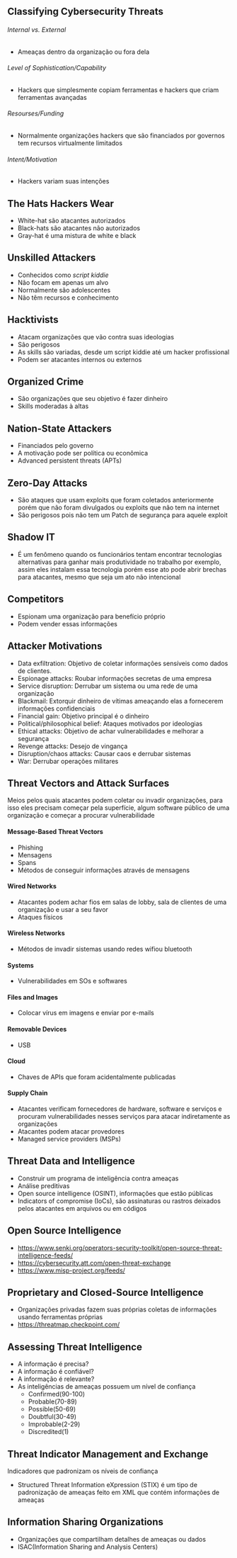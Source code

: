 ## Classifying Cybersecurity Threats
###### Internal vs. External
- Ameaças dentro da organização ou fora dela
###### Level of Sophistication/Capability
- Hackers que simplesmente copiam ferramentas e hackers que criam ferramentas avançadas
###### Resourses/Funding
- Normalmente organizações hackers que são financiados por governos tem recursos virtualmente limitados
###### Intent/Motivation
- Hackers variam suas intenções
## The Hats Hackers Wear
- White-hat são atacantes autorizados
- Black-hats são atacantes não autorizados
- Gray-hat é uma mistura de white e black
## Unskilled Attackers
- Conhecidos como *script kiddie* 
- Não focam em apenas um alvo
- Normalmente são adolescentes
- Não têm recursos e conhecimento
## Hacktivists
- Atacam organizações que vão contra suas ideologias
- São perigosos
- As skills são variadas, desde um script kiddie até um hacker profissional
- Podem ser atacantes internos ou externos
## Organized Crime
- São organizações que seu objetivo é fazer dinheiro
- Skills moderadas à altas
## Nation-State Attackers
- Financiados pelo governo
- A motivação pode ser política ou econômica
- Advanced persistent threats (APTs)
## Zero-Day Attacks
- São ataques que usam exploits que foram coletados anteriormente porém que não foram divulgados ou exploits que não tem na internet
- São perigosos pois não tem um Patch de segurança para aquele exploit
## Shadow IT
- É um fenômeno quando os funcionários tentam encontrar tecnologias alternativas para ganhar mais produtividade no trabalho por exemplo, assim eles instalam essa tecnologia porém esse ato pode abrir brechas para atacantes, mesmo que seja um ato não intencional
## Competitors
- Espionam uma organização para benefício próprio
- Podem vender essas informações
## Attacker Motivations
- Data exfiltration: Objetivo de coletar informações sensíveis como dados de clientes.
- Espionage attacks: Roubar informações secretas de uma empresa
- Service disruption: Derrubar um sistema ou uma rede de uma organização
- Blackmail: Extorquir dinheiro de vítimas ameaçando elas a fornecerem informações confidenciais
- Financial gain: Objetivo principal é o dinheiro
- Political/philosophical belief: Ataques motivados por ideologias
- Ethical attacks: Objetivo de achar vulnerabilidades e melhorar a segurança
- Revenge attacks: Desejo de vingança
- Disruption/chaos attacks: Causar caos e derrubar sistemas
- War: Derrubar operações militares
## Threat Vectors and Attack Surfaces
Meios pelos quais atacantes podem coletar ou invadir organizações, para isso eles precisam começar pela superfície, algum software público de uma organização e começar a procurar vulnerabilidade
#### Message-Based Threat Vectors
- Phishing
- Mensagens
- Spans
- Métodos de conseguir informações através de mensagens
#### Wired Networks
- Atacantes podem achar fios em salas de lobby, sala de clientes de uma organização e usar a seu favor
- Ataques físicos
#### Wireless Networks
- Métodos de invadir sistemas usando redes wifiou bluetooth
#### Systems
- Vulnerabilidades em SOs e softwares
#### Files and Images
- Colocar vírus em imagens e enviar por e-mails
#### Removable Devices
- USB
#### Cloud
- Chaves de APIs que foram acidentalmente publicadas
#### Supply Chain
- Atacantes verificam fornecedores de hardware, software e serviços e procuram vulnerabilidades nesses serviços para atacar indiretamente as organizações
- Atacantes podem atacar provedores
- Managed service providers (MSPs)
## Threat Data and Intelligence
- Construir um programa de inteligência contra ameaças
- Análise preditivas
- Open source intelligence (OSINT), informações que estão públicas
- Indicators of compromise (IoCs), são assinaturas ou rastros deixados pelos atacantes em arquivos ou em códigos
## Open Source Intelligence
- https://www.senki.org/operators-security-toolkit/open-source-threat-intelligence-feeds/
- https://cybersecurity.att.com/open-threat-exchange
- https://www.misp-project.org/feeds/
## Proprietary and Closed-Source Intelligence
- Organizações privadas fazem suas próprias coletas de informações usando ferramentas próprias
- https://threatmap.checkpoint.com/
## Assessing Threat Intelligence
- A informação é precisa?
- A informação é confiável?
- A informação é relevante?
- As inteligências de ameaças possuem um nível de confiança
	- Confirmed(90-100)
	- Probable(70-89)
	- Possible(50-69)
	- Doubtful(30-49)
	- Improbable(2-29)
	- Discredited(1)
## Threat Indicator Management and Exchange
Indicadores que padronizam os níveis de confiança
- Structured Threat Information eXpression (STIX) é um tipo de padronização de ameaças feito em XML que contém informações de ameaças
## Information Sharing Organizations
- Organizações que compartilham detalhes de ameaças ou dados
- ISAC(Information Sharing and Analysis Centers)
